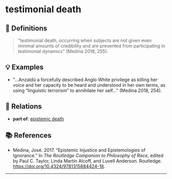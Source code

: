# testimonial death

## 📖 Definitions

> "testimonial death, occurring when subjects are not given even minimal amounts of credibility and are prevented from participating in testimonial dynamics" (Medina 2018, 255).

## 💡 Examples

- "...Anzaldú a forcefully described Anglo White privilege as killing her voice and her capacity to be heard and understood in her own terms, as using “linguistic terrorism” to annihilate her self..." (Medina 2018, 254).

## 🔗 Relations

- **part of**: [epistemic death](./epistemic-death.md)

## 📚 References

- Medina, José. 2017. “Epistemic Injustice and Epistemologies of Ignorance.” In _The Routledge Companion to Philosophy of Race_, edited by Paul C. Taylor, Linda Martín Alcoff, and Luvell Anderson. Routledge. https://doi.org/10.4324/9781315884424-18.

---

<script src="https://giscus.app/client.js"
                data-repo="natesheehan/conceptcartography"
                data-repo-id="R_kgDOPB5QiQ"
                data-category="General"
                data-category-id="DIC_kwDOPB5Qic4CsAxd"
                data-mapping="pathname"
                data-strict="0"
                data-reactions-enabled="1"
                data-emit-metadata="0"
                data-input-position="bottom"
                data-theme="catppuccin_mocha"
                data-lang="en"
                crossorigin="anonymous"
                async>
        </script>
        
